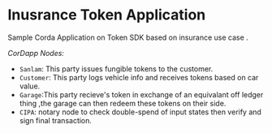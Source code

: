 # Inusrance Token Application
Sample Corda Application on Token SDK  based on insurance use case .

*CorDapp Nodes:*

* `Sanlam`:  This party issues fungible tokens to the customer.
* `Customer`: This party logs vehicle info and receives tokens based on car value.
* `Garage`:This party recieve's token in exchange of an equivalant off ledger thing ,the garage can then redeem these tokens on their side.
* `CIPA`: notary node to check double-spend of input states then verify and sign final transaction.
